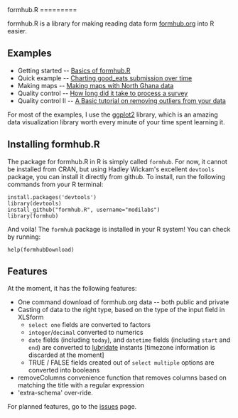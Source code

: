 <link href="http://kevinburke.bitbucket.org/markdowncss/markdown.css" rel="stylesheet"></link>
formhub.R
=========

formhub.R is a library for making reading data form [formhub.org](http://formhub.org) into R easier.

Examples
--------

 * Getting started -- [Basics of formhub.R](http://modilabs.github.com/formhub.R/demo/Basics_of_formhub.R.html)
 * Quick example -- [Charting good_eats submission over time](http://modilabs.github.com/formhub.R/demo/Good_Eats_Example.html)
 * Making maps -- [Making maps with North Ghana data](http://modilabs.github.com/formhub.R/demo/Water_Points_Example.html)
 * Quality control -- [How long did it take to process a survey](http://modilabs.github.com/formhub.R/demo/How_Long_Example.html)
 * Quality control II -- [A Basic tutorial on removing outliers from your data](http://modilabs.github.com/formhub.R/demo/RemoveOutliers.html)

For most of the examples, I use the [ggplot2](http://ggplot2.org) library, which is an amazing data visualization library worth every minute of your time spent learning it.

Installing formhub.R
--------------------
The package for formhub.R in R is simply called `formhub`. For now, it cannot be installed from CRAN, but using Hadley Wickam's excellent `devtools` package, you can install it directly from github. To install, run the following commands from your R terminal:

    install.packages('devtools') 
    library(devtools)
    install_github("formhub.R", username="modilabs")
    library(formhub)

And voila! The `formhub` package is installed in your R system! You can check by running:

    help(formhubDownload)
 
Features
--------

At the moment, it has the following features:

 * One command download of formhub.org data -- both public and private
 * Casting of data to the right type, based on the type of the input field in XLSform
   * `select one` fields are converted to factors
   * `integer`/`decimal` converted to numerics
   * `date` fields (including `today`), and `datetime` fields (including `start` and `end`) are converted to [lubridate](http://cran.r-project.org/package=lubridate) instants [timezone information is discarded at the moment]
   * TRUE / FALSE fields created out of `select multiple` options are converted into booleans
 * removeColumns convenience function that removes columns based on matching the title with a regular expression
 * 'extra-schema' over-ride. 

For planned features, go to the [issues](https://github.com/modilabs/formhub.R/issues) page.


